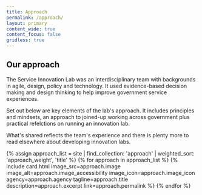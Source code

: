 ```yaml
---
title: Approach
permalink: /approach/
layout: primary
content_wide: true
content_focus: false
gridless: true
---
```


<section class="nz-section background-gray">
  <div class="nz-grid">
       <div class="nz-width-two-thirds">
      <h2 tabindex="0">Our approach</h2>
         <p>The Service Innovation Lab was an interdisciplinary team with backgrounds in agile, design, policy and technology. It used evidence-based decision making and design thinking to help improve government service experiences.</p>
      <p>Set out below are key elements of the lab's approach. It includes principles and mindsets, an approach to joined-up working across government plus practical refelctions on running an innovation lab.</p>
      <p>What's shared reflects the team's experience and there is plenty more to read elsewhere about developing innovation labs.</p>
    </div>
  </div>

  <div class="nz-grid">
    <section class="nz-section">
      <div class="nz-section-bottom">
        <div class="nz-flex nz-flex-wrap">
          {% assign approach_list = site | find_collection: 'approach' | weighted_sort: 'approach_weight', 'title' %}
          {% for approach in approach_list %}
            {% include card.html
            image_src=approach.image
            image_alt=approach.image_accessibility
            image_icon=approach.image_icon
            agency=approach.agency
            tagline=approach.title
            description=approach.excerpt
            link=approach.permalink
            %}
          {% endfor %}
        </div>
      </div>
    </section>
  </div>
</section>
